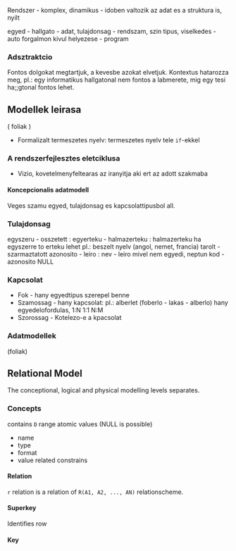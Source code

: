 
Rendszer - komplex, dinamikus - idoben valtozik az adat es a struktura is, nyilt

egyed - hallgato - adat, tulajdonsag - rendszam, szin tipus, viselkedes - auto forgalmon kivul helyezese - program

### Adsztraktcio

Fontos dolgokat megtartjuk, a kevesbe azokat elvetjuk. Kontextus hatarozza meg, pl.: egy informatikus hallgatonal nem fontos a labmerete, mig egy tesi ha;;gtonal fontos lehet.


## Modellek leirasa

( foliak )

 - Formalizalt termeszetes nyelv: termeszetes nyelv tele `if`-ekkel

### A rendszerfejlesztes eletciklusa

- Vizio, kovetelmenyfeltearas az iranyitja aki ert az adott szakmaba

#### Koncepcionalis adatmodell
Veges szamu egyed, tulajdonsag es kapcsolattipusbol all.

### Tulajdonsag

egyszeru - osszetett : 
egyerteku - halmazerteku : halmazerteku ha egyszerre to erteku lehet pl.: beszelt nyelv (angol, nemet, francia)
tarolt - szarmaztatott
azonosito - leiro : nev - leiro mivel nem egyedi, neptun kod - azonosito
NULL

### Kapcsolat

 - Fok - hany egyedtipus szerepel benne
 - Szamossag - hany kapcsolat: pl.: alberlet (foberlo - lakas - alberlo) hany egyedelofordulas, 1:N 1:1 N:M
 - Szorossag - Kotelezo-e a kpacsolat
### Adatmodellek

(foliak)


## Relational Model

The conceptional, logical and physical modelling levels separates.

### Concepts

contains `D` range atomic values (NULL is possible)
 - name
 - type
 - format
 - value related constrains

#### Relation

`r` relation is a relation of `R(A1, A2, ..., AN)` relationscheme.

#### Superkey
Identifies row

#### Key
